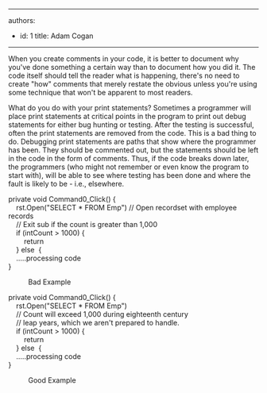 

---
authors:
  - id: 1
    title: Adam Cogan
---




<span class='intro'> <p>​​​When you create comments in your code, it is better to document why you've done something a certain way than to document how you did it. The code itself should tell the reader what is happening, there's no need to create &quot;how&quot; comments that merely restate the obvious unless you're using some technique that won't be apparent to most readers.<br></p> </span>

<p class="ssw15-rteElement-P">​What do you do with your print statements? Sometimes a programmer will place print statements at critical points in the program to print out debug statements for either bug hunting or testing. After the testing is successful, often the print statements are removed from the code. This is a bad thing to do. Debugging print statements are paths that show where the programmer has been. They should be commented out, but the statements should be left in the code in the form of comments. Thus, if the code breaks down later, the programmers (who might not remember or even know the program to start with), will be able to see where testing has been done and where the fault is likely to be - i.e., elsewhere.</p><p class="ssw15-rteElement-CodeArea">private void&#160;Command0_Click() &#123;<br>&#160; &#160; rst.Open(&quot;SELECT * FROM Emp&quot;) //&#160;Open recordset with employee records<br>&#160; &#160; //&#160;Exit sub if the count is greater than 1,000<br>&#160; &#160; if&#160;(intCount &gt; 1000) &#123;<br>&#160; &#160; &#160; &#160; return<br>&#160; &#160;&#160;&#125; else&#160; &#123;<br>&#160; &#160; .....processing code<br>&#125;<br></p><dd class="ssw15-rteElement-FigureBad">Bad Example​<br></dd><p class="ssw15-rteElement-CodeArea">private void&#160;Command0_Click() &#123;<br>&#160; &#160; rst.Open(&quot;SELECT * FROM Emp&quot;)<br>​&#160; &#160; //&#160;Count will exceed 1,000 during eighteenth century<br>&#160; &#160; //&#160;leap years, which we aren't prepared to handle.<br>&#160; &#160; if&#160;(intCount &gt; 1000) &#123;<br>&#160; &#160;&#160;&#160; &#160;&#160;return<br>&#160; &#160;&#160;&#125; else&#160; &#123;<br>&#160; &#160;&#160;.....processing code<br>&#125;<br></p><dd class="ssw15-rteElement-FigureGood"> Good Example <br></dd>


